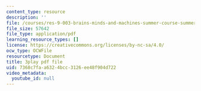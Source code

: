 ```yaml
---
content_type: resource
description: ''
file: /courses/res-9-003-brains-minds-and-machines-summer-course-summer-2015/7368c7faa6324bcc3126ee48f904d722_A4R2PQOHT2w.pdf
file_size: 57642
file_type: application/pdf
learning_resource_types: []
license: https://creativecommons.org/licenses/by-nc-sa/4.0/
ocw_type: OCWFile
resourcetype: Document
title: 3play pdf file
uid: 7368c7fa-a632-4bcc-3126-ee48f904d722
video_metadata:
  youtube_id: null
---
```

